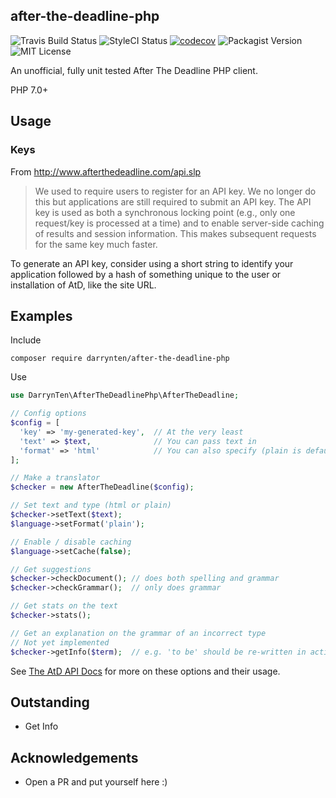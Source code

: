 ## after-the-deadline-php

![Travis Build Status](https://travis-ci.org/darrynten/after-the-deadline-php.svg?branch=master)
![StyleCI Status](https://styleci.io/repos/81687310/shield?branch=master)
[![codecov](https://codecov.io/gh/darrynten/after-the-deadline-php/branch/master/graph/badge.svg)](https://codecov.io/gh/darrynten/after-the-deadline-php)
![Packagist Version](https://img.shields.io/packagist/v/darrynten/after-the-deadline-php.svg)
![MIT License](https://img.shields.io/github/license/darrynten/after-the-deadline-php.svg)

An unofficial, fully unit tested After The Deadline PHP client.

PHP 7.0+

## Usage

### Keys

From http://www.afterthedeadline.com/api.slp

> We used to require users to register for an API key. We no longer do this but
applications are still required to submit an API key. The API key is used as
both a synchronous locking point (e.g., only one request/key is processed at a
time) and to enable server-side caching of results and session information.
This makes subsequent requests for the same key much faster.

To generate an API key, consider using a short string to identify your
application followed by a hash of something unique to the user or installation
of AtD, like the site URL.

## Examples

Include

```
composer require darrynten/after-the-deadline-php
```

Use

```php
use DarrynTen\AfterTheDeadlinePhp\AfterTheDeadline;

// Config options
$config = [
  'key' => 'my-generated-key',  // At the very least
  'text' => $text,              // You can pass text in
  'format' => 'html'            // You can also specify (plain is default)
];

// Make a translator
$checker = new AfterTheDeadline($config);

// Set text and type (html or plain)
$checker->setText($text);
$language->setFormat('plain');

// Enable / disable caching
$language->setCache(false);

// Get suggestions
$checker->checkDocument(); // does both spelling and grammar
$checker->checkGrammar();  // only does grammar

// Get stats on the text
$checker->stats();

// Get an explanation on the grammar of an incorrect type
// Not yet implemented
$checker->getInfo($term);  // e.g. 'to be' should be re-written in active
```

See [The AtD API Docs](http://www.afterthedeadline.com/api.slp)
for more on these options and their usage.

## Outstanding

* Get Info

## Acknowledgements

* Open a PR and put yourself here :)
